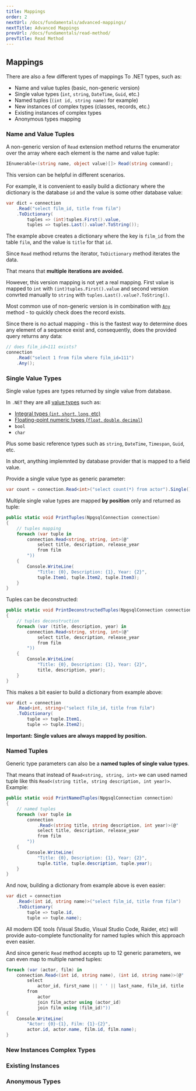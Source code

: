 ```yaml
---
title: Mappings
order: 2
nextUrl: /docs/fundamentals/advanced-mappings/
nextTitle: Advanced Mappings
prevUrl: /docs/fundamentals/read-method/
prevTitle: Read Method
---
```


## Mappings

There are also a few different types of mappings To .NET types, such as:

- Name and value tuples (basic, non-generic version)
- Single value types (`int`, `string`, `DateTime`, `Guid`, etc.)
- Named tuples (`(int id, string name)` for example)
- New instances of complex types (classes, records, etc.)
- Existing instances of complex types 
- Anonymous types mapping

### Name and Value Tuples

A non-generic version of `Read` extension method returns the enumerator over the array where each element is the name and value tuple:

```csharp
IEnumerable<(string name, object value)[]> Read(string command);
```

This version can be helpful in different scenarios. 

For example, it is convenient to easily build a dictionary where the dictionary is the database `id` and the value is some other database value:

```csharp
var dict = connection
    .Read("select film_id, title from film")
    .ToDictionary(
        tuples => (int)tuples.First().value,
        tuples => tuples.Last().value?.ToString());
```

The example above creates a dictionary where the key is `film_id` from the table `film`, and the value is `title` for that `id`.

Since `Read` method returns the iterator, `ToDictionary` method iterates the data. 

That means that **multiple iterations are avoided.**

However, this version mapping is not yet a real mapping. First value is mapped to `int` with `(int)tuples.First().value` and second version convrted manually to `string` with `tuples.Last().value?.ToString()`.

Most common use of non-generic version is in combination with [`Any`](https://learn.microsoft.com/en-us/dotnet/api/system.linq.enumerable.any) method - to quickly check does the record exists.

Since there is no actual mapping - this is the fastest way to determine does any element of a sequence exist and, consequently, does the provided query returns any data:

```csharp
// does film_id=111 exists?
connection
    .Read("select 1 from film where film_id=111")
    .Any();
```

### Single Value Types

Single value types are types returned by single value from database. 

In `.NET` they are all [value types](https://learn.microsoft.com/en-us/dotnet/csharp/language-reference/builtin-types/value-types) such as:
- [Integral types (`int`, `short`, `long`, etc)](https://learn.microsoft.com/en-us/dotnet/csharp/language-reference/builtin-types/integral-numeric-types)
- [Floating-point numeric types (`float`, `double`, `decimal`)](https://learn.microsoft.com/en-us/dotnet/csharp/language-reference/builtin-types/floating-point-numeric-types)
- `bool`
- `char`

Plus some basic reference types such as `string`, `DateTime`, `Timespan`, `Guid`, etc.

In short, anything implemnted by database provider that is mapped to a field value.

Provide a single value type as generic parameter:

```csharp
var count = connection.Read<int>("select count(*) from actor").Single();
```

Multiple single value types are mapped **by position** only and returned as tuple:

```csharp
public static void PrintTuples(NpgsqlConnection connection)
{
    // tuples mapping
    foreach (var tuple in 
        connection.Read<string, string, int>(@"
            select title, description, release_year 
            from film
        "))
    {
        Console.WriteLine(
            "Title: {0}, Description: {1}, Year: {2}", 
            tuple.Item1, tuple.Item2, tuple.Item3);
    }
}
```

Tuples can be deconstructed:

```csharp
public static void PrintDeconstructedTuples(NpgsqlConnection connection)
{
    // tuples deconstruction
    foreach (var (title, description, year) in 
        connection.Read<string, string, int>(@"
            select title, description, release_year 
            from film
        "))
    {
        Console.WriteLine(
            "Title: {0}, Description: {1}, Year: {2}", 
            title, description, year);
    }
}
```

This makes a bit easier to build a dictionary from example above:

```csharp
var dict = connection
    .Read<int, string>("select film_id, title from film")
    .ToDictionary(
        tuple => tuple.Item1,
        tuple => tuple.Item2);
```

**Important:** 
**Single values are always mapped by position.**

### Named Tuples

Generic type parameters can also be a **named tuples of single value types**.

That means that instead of `Read<string, string, int>` we can used named tuple like this `Read<(string title, string description, int year)>`. Example:

```csharp
public static void PrintNamedTuples(NpgsqlConnection connection)
{
    // named tuples
    foreach (var tuple in
        connection
            .Read<(string title, string description, int year)>(@"
            select title, description, release_year 
            from film
        "))
    {
        Console.WriteLine(
            "Title: {0}, Description: {1}, Year: {2}", 
            tuple.title, tuple.description, tuple.year);
    }
}
```

And now, building a dictionary from example above is even easier:

```csharp
var dict = connection
    .Read<(int id, string name)>("select film_id, title from film")
    .ToDictionary(
        tuple => tuple.id,
        tuple => tuple.name);
```

All modern IDE tools (Visual Studio, Visual Studio Code, Raider, etc) will provide auto-complete functionality for named tuples which this approach even easier.

And since generic `Read` method accepts up to 12 generic parameters, we can even map to multiple named tuples:

```csharp
foreach (var (actor, film) in
    connection.Read<(int id, string name), (int id, string name)>(@"
        select 
            actor_id, first_name || ' ' || last_name, film_id, title
        from 
            actor
            join film_actor using (actor_id)
            join film using (film_id)"))
{
    Console.WriteLine(
        "Actor: {0}-{1}, Film: {1}-{2}", 
        actor.id, actor.name, film.id, film.name);
}
```

### New Instances Complex Types

### Existing Instances 

### Anonymous Types